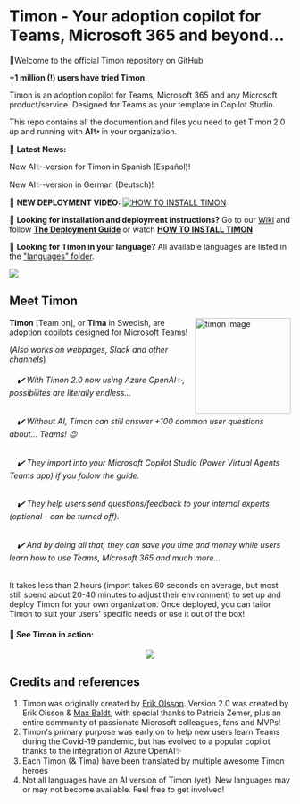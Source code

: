 # Timon - Your adoption copilot for Teams, Microsoft 365 and beyond...

👋Welcome to the official Timon repository on GitHub

**+1 million (!) users have tried Timon.**

Timon is an adoption copilot for Teams, Microsoft 365 and any Microsoft product/service. Designed for Teams as your template in Copilot Studio.   

This repo contains all the documention and files you need to get Timon 2.0 up and running with **AI✨** in your organization.

📢 **Latest News:** 

New AI✨-version for Timon in Spanish (Español)!

New AI✨-version in German (Deutsch)!

🎥 **NEW DEPLOYMENT VIDEO:** [![**HOW TO INSTALL TIMON**](https://i.ytimg.com/vi/zZ60dGe-Gro/maxresdefault.jpg)](https://www.youtube.com/watch?v=zZ60dGe-Gro "How To Install Timon")

📖 **Looking for installation and deployment instructions?** Go to our [Wiki](https://github.com/Erithano/Timon-Your-FAQ-bot-for-Microsoft-Teams/wiki) and follow [**The Deployment Guide**](https://github.com/Erithano/Timon-Your-FAQ-bot-for-Microsoft-Teams/wiki/Deployment-Guide) or watch [**HOW TO INSTALL TIMON**](https://www.youtube.com/watch?v=zZ60dGe-Gro)

💬 **Looking for Timon in your language?** All available languages are listed in the ["languages" folder](https://github.com/Erithano/Timon-Your-FAQ-bot-for-Microsoft-Teams/tree/main/languages).

<img src="https://github.com/Erithano/Timon-Your-FAQ-bot-for-Microsoft-Teams/wiki/images/timon2.0.jpg">

## Meet Timon
 <img width="171" alt="timon image" align="right" src="https://user-images.githubusercontent.com/73707246/119368353-34723580-bcb3-11eb-95bc-8f1c7d351fbd.png">
 
**Timon** [Team on], or **Tima** in Swedish, are adoption copilots designed for Microsoft Teams! 

(_Also works on webpages, Slack and other channels_)

######  ✔️ With Timon 2.0 now using Azure OpenAI✨, possibilites are literally endless...
######  ✔️ Without AI, Timon can still answer +100 common user questions about... Teams! 😉
######  ✔️ They import into your Microsoft Copilot Studio (Power Virtual Agents Teams app) if you follow the guide.
######  ✔️ They help users send questions/feedback to your internal experts (optional - can be turned off).
######  ✔️ And by doing all that, they can save you time and money while users learn how to use Teams, Microsoft 365 and much more...
    
It takes less than 2 hours (import takes 60 seconds on average, but most still spend about 20-40 minutes to adjust their environment) to set up and deploy Timon for your own organization. 
Once deployed, you can tailor Timon to suit your users' specific needs or use it out of the box!
 
 #### 🎥 See Timon in action:
 <p align="center">
 <img src="https://user-images.githubusercontent.com/73707246/119382155-f29cbb80-bcc1-11eb-991b-61e6c9995808.gif">
 </p>

## Credits and references

1. Timon was originally created by [Erik Olsson](https://aka.ms/ErikOlsson). Version 2.0 was created by Erik Olsson & [Max Baldt](https://www.linkedin.com/in/maximilian-baldt), with special thanks to Patricia Zemer, plus an entire community of passionate Microsoft colleagues, fans and MVPs!
2. Timon's primary purpose was early on to help new users learn Teams during the Covid-19 pandemic, but has evolved to a popular copilot thanks to the integration of Azure OpenAI✨ 
3. Each Timon (& Tima) have been translated by multiple awesome Timon heroes
4. Not all languages have an AI version of Timon (yet). New languages may or may not become available. Feel free to get involved!

